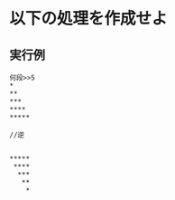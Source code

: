 # 以下の処理を作成せよ

## 実行例

    何段>>5  
    *  
    **  
    ***  
    ****  
    *****  

    //逆

    
    *****  
     ****   
      ***   
       **  
        *  
    
    
